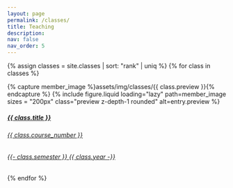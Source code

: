 ```yaml
---
layout: page
permalink: /classes/
title: Teaching
description:
nav: false
nav_order: 5
---
```


{% assign classes = site.classes | sort: "rank" | uniq %}
{% for class in classes %}
<p>
    <div class="card hoverable">
        <div class="row no-gutters">
            <div class="col-sm-4 col-md-3">
            {% capture member_image %}assets/img/classes/{{ class.preview }}{% endcapture %}
            {%
                include figure.liquid
                loading="lazy"
                path=member_image
                sizes = "200px"
                class="preview z-depth-1 rounded"
                alt=entry.preview
             %}
            </div>
            <div class="team col-sm-8 col-md-9">
            <a href="{{ class.url }}">
                <div class="card-body">
                    <h5 class="card-title">{{ class.title }}</h5>
                    <h6 class = "text-muted">
                    {{ class.course_number }}
                    </h6>
                    <h6 class = "text-muted">
                    {{- class.semester }}
                    {{ class.year -}}
                    </h6>
                </div>
            </a>
            </div>
        </div>
    </div>
</p>
{% endfor %}
